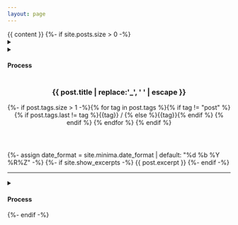 ```yaml
---
layout: page
---
```

<article class="project" style="counter-reset: post {{ site.categories[page.category].size | plus: 1 }}">
{{ content }}
{%- if site.posts.size > 0 -%}
<div class="nav-underlay-post">
  <span class="marker-underlay"></span>
  <span class="title-underlay"></span>
</div>
<nav class="nav-post" style="counter-reset: postlink {{ site.categories[page.category].size | plus: 1 }}">
    <details class="menu-post">
        <summary>
          <span class="first"></span>
          <span class="second"></span>
          <span class="third"></span>
          <span class="fourth"></span>
        </summary>
        <ol reversed>
        {% for post in site.categories[page.category] %}
        {% if post.tags contains 'post' %}
            <li>
                <a href="#{{ post.title | escape }}">
                <span class="title-post">{{ post.title | replace:'_', ' ' | escape }}</span>
                {%- if post.tags.size > 1 -%}<span class="tags-post">{% for tag in post.tags %}{% if tag != "post" %}{% if post.tags.last != tag %}{{tag}} / {% else %}{{tag}}</span>{% endif %}
                  {% endif %}
                  {% endfor %}
                  {% endif %}
                </a>
            </li>
        {% endif %}
        {% endfor %}
        </ol>
    </details>
</nav>
<article class="post log-post">
    <aside>
        <details class="menu-process">
            <summary>
                <h1>Process</h1>
            </summary>
            <ol reversed>
                {% for post in site.categories[page.category] %}
                {% if post.tags contains 'log' %}
                <li>
                {%- assign date_format = site.minima.date_format | default: "%F-%H-%M-%S" -%}
                    <article id="{{ post.date | date: date_format }}" class="log">
                    {%- assign date_format = site.minima.date_format | default: "%d %b %Y %R%Z" -%}
                        <time class="post-meta" datetime="{{ post.date }}">{{ post.date | date: date_format }}</time>
                        <ul>
                            <li>
                            {%- if site.show_excerpts -%}
                            {{ post.excerpt }}
                            {%- endif -%}
                            </li>
                        </ul>
                    </article>
                </li>
                {% endif %}
                {% if post.tags contains 'post' %}
            </ol>
        </details>
    </aside>
    </article>
    <article class="post">
        <div class="spacer-post" id="{{ post.title | escape }}"></div>
        <div class="wrapper-post">
          <header class="header-post">
            <div>
              <div>
                <h1 class="title-post">{{ post.title | replace:'_', ' ' | escape }}</h1>
                {%- if post.tags.size > 1 -%}<span class="tags-post">{% for tag in post.tags %}{% if tag != "post" %}{% if post.tags.last != tag %}{{tag}} / {% else %}{{tag}}</span>{% endif %}
                {% endif %}
                {% endfor %}
                {% endif %}
              </div>
            </div>
          </header>
          <section class="content-post">
          {%- assign date_format = site.minima.date_format | default: "%d %b %Y %R%Z" -%}
          <!--<time class="post-meta" datetime="{{ post.date }}">{{ post.date | date: date_format }}</time>
              <a href="{{site.baseurl}}/categories/#{{category|slugize}}">{{ category }}</a>-->
                  {%- if site.show_excerpts -%}
                  {{ post.excerpt }}
                  {%- endif -%}
          </section>
          <hr>
          <div class="spacer-content-post"></div>
        </div>
        <aside class="log-post">
          <details class="menu-process">
            <summary>
              <h1>Process</h1>
            </summary>
            <ol reversed>
            {% endif %}
            {% endfor %}
            </ol>
          </details>
        </aside>
    </article>
</article>
{%- endif -%}
</article>
